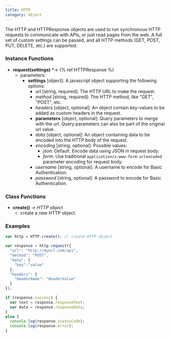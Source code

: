 ```yaml
---
title: HTTP
category: object
---
```


The HTTP and HTTPResponse objects are used to run synchronous HTTP requests to communicate with APIs, or just read pages from the web.  A full set of custom settings can be passed, and all HTTP methods (GET, POST, PUT, DELETE, etc.) are supported.

### Instance Functions

- **request(settings)** *-> {% ref HTTPResponse %}
  - parameters:
    - **settings** [object]: A javascript object supporting the following options:
      - *url* [string, required]: The HTTP URL to make the request.
      - *method* [string, required]: The HTTP method, like "GET", "POST", etc.
      - *headers* [object, optional]: An object contain key-values to be added as custom headers in the request.
      - **parameters** [object, optional]: Query parameters to merge with the url. Query parameters can also be part of the original url value.
      - *data* [object, optional]: An object containing data to be encoded into the HTTP body of the request.
      - *encoding* [string, optional]: Possible values:
        - *json*: Default. Encode data using JSON in request body.
        - *form*: Use traditional `application/x-www-form-urlencoded` parameter encoding for request body.
      - *username* [string, optional]: A username to encode for Basic Authentication.
      - *password* [string, optional]: A password to encode for Basic Authentication.

### Class Functions

- **create()** *-> HTTP object*
  - create a new HTTP object.

### Examples

```javascript
var http = HTTP.create(); // create HTTP object

var response = http.request({
  "url": "http://myurl.com/api",
  "method": "POST",
  "data": {
    "key":"value"
  },
  "headers": {
    "HeaderName": "HeaderValue"
  }
});

if (response.success) {
  var text = response.responseText;
  var data = response.responseData;
}
else {
  console.log(response.statusCode);
  console.log(response.error);
}
```
